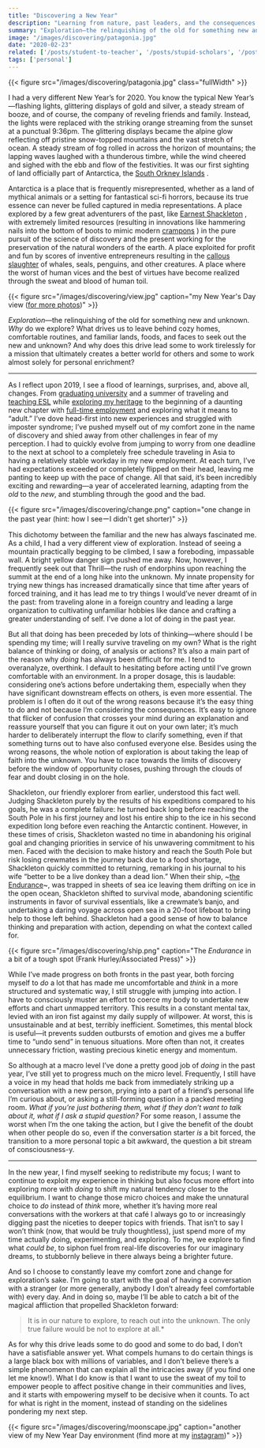 ```yaml
---
title: "Discovering a New Year"
description: "Learning from nature, past leaders, and the consequences of human toils"
summary: "Exploration—the relinquishing of the old for something new and unknown. Why do we explore? What drives us to leave behind cozy homes, comfortable routines, and familiar lands, foods, and faces to seek out the new and unknown?"
image: "/images/discovering/patagonia.jpg"
date: "2020-02-23"
related: ['/posts/student-to-teacher', '/posts/stupid-scholars', '/posts/rice-fields']
tags: ['personal']
---
```

{{< figure src="/images/discovering/patagonia.jpg" class="fullWidth" >}}

I had a very different New Year’s for 2020. You know the typical New Year’s—flashing lights, glittering displays of gold and silver, a steady stream of booze, and of course, the company of reveling friends and family. Instead, the lights were replaced with the striking orange streaming from the sunset at a punctual 9:36pm. The glittering displays became the alpine glow reflecting off pristine snow-topped mountains and the vast stretch of ocean. A steady stream of fog rolled in across the horizon of mountains; the lapping waves laughed with a thunderous timbre, while the wind cheered and sighed with the ebb and flow of the festivities. It was our first sighting of land officially part of Antarctica, the  [South Orkney Islands](https://en.wikipedia.org/wiki/South_Orkney_Islands) . 

Antarctica is a place that is frequently misrepresented, whether as a land of mythical animals or a setting for fantastical sci-fi horrors, because its true essence can never be fulled captured in media representations. A place explored by a few great adventurers of the past, like  [Earnest Shackleton](https://en.wikipedia.org/wiki/Ernest_Shackleton) , with extremely limited resources (resulting in innovations like hammering nails into the bottom of boots to mimic modern  [crampons](https://en.wikipedia.org/wiki/Crampons) ) in the pure pursuit of the science of discovery and the present working for the preservation of the natural wonders of the earth. A place exploited for profit and fun by scores of inventive entrepreneurs resulting in the  [callous slaughter](https://www.pewtrusts.org/en/research-and-analysis/articles/2017/07/13/whaling-and-seal-hunting-defined-south-georgia-but-then-crashed)  of whales, seals, penguins, and other creatures. A place where the worst of human vices and the best of virtues have become realized through the sweat and blood of human toil. 

{{< figure src="/images/discovering/view.jpg" caption="my New Year's Day view ([for more photos](https://www.instagram.com/spencerchang.photography/))" >}}

*Exploration*—the relinquishing of the old for something new and unknown. *Why* do we explore? What drives us to leave behind cozy homes, comfortable routines, and familiar lands, foods, and faces to seek out the new and unknown? And why does this drive lead some to work tirelessly for a mission that ultimately creates a better world for others and some to work almost solely for personal enrichment? 

---

As I reflect upon 2019, I see a flood of learnings, surprises, and, above all, changes. From [graduating university](/posts/stupid-scholars)  and a summer of traveling and [teaching ESL](/posts/student-to-teacher) while [exploring my heritage](/posts/rice-fields) to the beginning of a daunting new chapter with  [full-time employment](https://www.linkedin.com/posts/spencerchang1_stupid-scholars-the-power-of-hands-and-activity-6541336757554737152-imZX) and exploring what it means to “adult.” I’ve dove head-first into new experiences and struggled with imposter syndrome; I’ve pushed myself out of my comfort zone in the name of discovery and shied away from other challenges in fear of my perception. I had to quickly evolve from jumping to worry from one deadline to the next at school to a completely free schedule traveling in Asia to having a relatively stable workday in my new employment. At each turn, I’ve had expectations exceeded or completely flipped on their head, leaving me panting to keep up with the pace of change. All that said, it’s been incredibly exciting and rewarding—a year of accelerated learning, adapting from the *old* to the *new*, and stumbling through the good and the bad. 

{{< figure src="/images/discovering/change.png" caption="one change in the past year (hint: how I seeーI didn't get shorter)" >}}

This dichotomy between the familiar and the new has always fascinated me. As a child, I had a very different view of exploration. Instead of seeing a mountain practically begging to be climbed, I saw a foreboding, impassable wall. A bright yellow danger sign pushed me away. Now, however, I frequently seek out that Thrill—the rush of endorphins upon reaching the summit at the end of a long hike into the unknown. My innate propensity for trying new things has increased dramatically since that time after years of forced training, and it has lead me to try things I would’ve never dreamt of in the past: from traveling alone in a foreign country and leading a large organization to cultivating unfamiliar hobbies like dance and crafting a greater understanding of self. I’ve done a lot of doing in the past year.

But all that doing has been preceded by lots of thinking—where should I be spending my time; will I really survive traveling on my own? What is the right balance of thinking or doing, of analysis or actions? It’s also a main part of the reason why *doing* has always been difficult for me. I tend to overanalyze, overthink. I default to hesitating before acting until I’ve grown comfortable with an environment. In a proper dosage, this is laudable: considering one’s actions before undertaking them, especially when they have significant downstream effects on others, is even more essential. The problem is I often do it out of the wrong reasons because it’s the easy thing to do and not because I’m considering the consequences. It’s easy to ignore that flicker of confusion that crosses your mind during an explanation and reassure yourself that you can figure it out on your own later; it’s much harder to deliberately interrupt the flow to clarify something, even if that something turns out to have also confused everyone else. Besides using the wrong reasons, the whole notion of exploration is about taking the leap of faith into the unknown. You have to race towards the limits of discovery before the window of opportunity closes, pushing through the clouds of fear and doubt closing in on the hole. 

Shackleton, our friendly explorer from earlier, understood this fact well. Judging Shackleton purely by the results of his expeditions compared to his goals, he was a complete failure: he turned back long before reaching the South Pole in his first journey and lost his entire ship to the ice in his second expedition long before even reaching the Antarctic continent. However, in these times of crisis, Shackleton wasted no time in abandoning his original goal and changing priorities in service of his unwavering commitment to his men. Faced with the decision to make history and reach the South Pole but risk losing crewmates in the journey back due to a food shortage, Shackleton quickly committed to returning, remarking in his journal to his wife “better to be a live donkey than a dead lion.” When their ship, ~[the Endurance](https://en.wikipedia.org/wiki/Endurance_(1912_ship))~, was trapped in sheets of sea ice leaving them drifting on ice in the open ocean, Shackleton shifted to survival mode, abandoning scientific instruments in favor of survival essentials, like a crewmate’s banjo, and undertaking a daring voyage across open sea in a 20-foot lifeboat to bring help to those left behind. Shackleton had a good sense of how to balance thinking and preparation with action, depending on what the context called for. 

{{< figure src="/images/discovering/ship.png" caption="The *Endurance* in a bit of a tough spot (Frank Hurley/Associated Press)" >}}

While I’ve made progress on both fronts in the past year, both forcing myself to *do* a lot that has made me uncomfortable and *think* in a more structured and systematic way, I still struggle with jumping into action. I have to consciously muster an effort to coerce my body to undertake new efforts and chart unmapped territory. This results in a constant mental tax, levied with an iron fist against my daily supply of willpower. At worst, this is unsustainable and at best, terribly inefficient. Sometimes, this mental block is useful—it prevents sudden outbursts of emotion and gives me a buffer time to “undo send” in tenuous situations. More often than not, it creates unnecessary friction, wasting precious kinetic energy and momentum. 

So although at a macro level I’ve done a pretty good job of *doing* in the past year, I’ve still yet to progress much on the micro level. Frequently, I still have a voice in my head that holds me back from immediately striking up a conversation with a new person, prying into a part of a friend’s personal life I’m curious about, or asking a still-forming question in a packed meeting room. *What if you’re just bothering them, what if they don’t want to talk about it, what if I ask a stupid question?* For some reason, I assume the worst when I’m the one taking the action, but I give the benefit of the doubt when other people do so, even if the conversation starter *is* a bit forced, the transition to a more personal topic a bit awkward, the question a bit stream of consciousness-y. 

---

In the new year, I find myself seeking to redistribute my focus; I want to continue to exploit my experience in thinking but also focus more effort into exploring more with *doing* to shift my natural tendency closer to the equilibrium. I want to change those micro choices and make the unnatural choice to *do* instead of *think* more, whether it’s having more real conversations with the workers at that café I always go to or increasingly digging past the niceties to deeper topics with friends. That isn’t to say I won’t think (now, that would be truly thoughtless), just spend more of my time actually doing, experimenting, and exploring. To me, we explore to find what *could be*, to siphon fuel from real-life discoveries for our imaginary dreams, to stubbornly believe in there always being a brighter future.

And so I choose to constantly leave my comfort zone and change for exploration’s sake. I’m going to start with the goal of having a conversation with a stranger (or more generally, anybody I don’t already feel comfortable with) every day. And in doing so, maybe I’ll be able to catch a bit of the magical affliction that propelled Shackleton forward:

> It is in our nature to explore, to reach out into the unknown. The only true failure would be not to explore at all.*

As for why this drive leads some to do good and some to do bad, I don’t have a satisfiable answer yet. What compels humans to do certain things is a large black box with millions of variables, and I don’t believe there’s a simple phenomenon that can explain all the intricacies away (if you find one let me know!). What I do know is that I want to use the sweat of my toil to empower people to affect positive change in their communities and lives, and it starts with empowering myself to be decisive when it counts. To act for what is right in the moment, instead of standing on the sidelines pondering my next step. 

{{< figure src="/images/discovering/moonscape.jpg" caption="another view of my New Year Day environment (find more at my [instagram](https://www.instagram.com/spencerchang.photography/))" >}}
